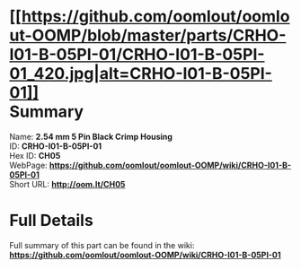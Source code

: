 
[[https://github.com/oomlout/oomlout-OOMP/blob/master/parts/CRHO-I01-B-05PI-01/CRHO-I01-B-05PI-01_420.jpg|alt=CRHO-I01-B-05PI-01]]     
Summary
=================
  
Name: __2.54 mm 5 Pin Black Crimp Housing__    
ID: __CRHO-I01-B-05PI-01__   
Hex ID: __CH05__   
WebPage: __https://github.com/oomlout/oomlout-OOMP/wiki/CRHO-I01-B-05PI-01__   
Short URL: __http://oom.lt/CH05__   

Full Details
==========================
Full summary of this part can be found in the wiki:   
__https://github.com/oomlout/oomlout-OOMP/wiki/CRHO-I01-B-05PI-01__    


